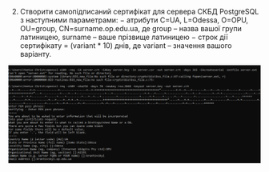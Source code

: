 2. Створити самопідписаний сертифікат для сервера СКБД PostgreSQL з наступними
параметрами:
− атрибути C=UA, L=Odessa, O=OPU, OU=group, CN=surname.op.edu.ua, де group –
назва вашої групи латиницею, surname – ваше прізвище латиницею
− строк дії сертифікату = (variant * 10) днів, де variant – значення вашого варіанту.

![alt-text](https://github.com/oleksandrblazhko/ai-191-krantovskyi/blob/laboratory-work-9/Laboratory-work-9/images/2.png)
